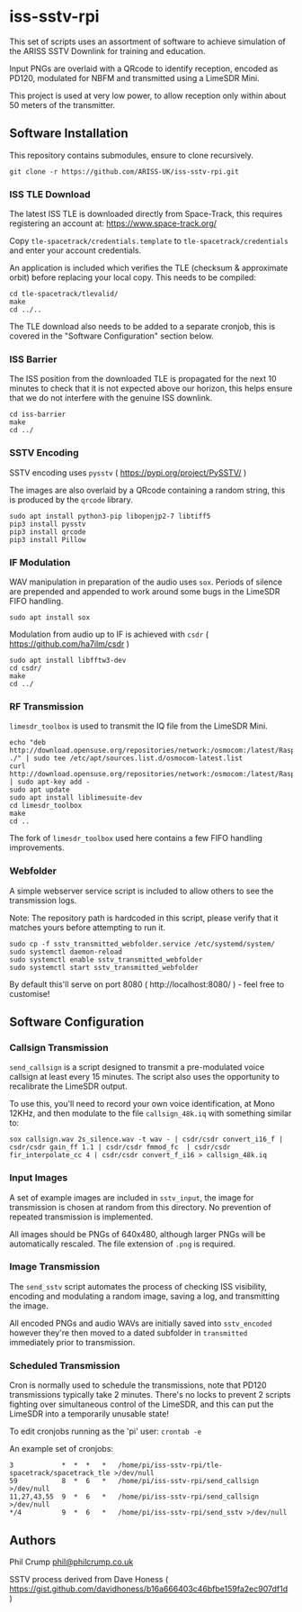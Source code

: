# iss-sstv-rpi

This set of scripts uses an assortment of software to achieve simulation of the ARISS SSTV Downlink for training and education.

Input PNGs are overlaid with a QRcode to identify reception, encoded as PD120, modulated for NBFM and transmitted using a LimeSDR Mini.

This project is used at very low power, to allow reception only within about 50 meters of the transmitter.

## Software Installation

This repository contains submodules, ensure to clone recursively.

`git clone -r https://github.com/ARISS-UK/iss-sstv-rpi.git`

### ISS TLE Download

The latest ISS TLE is downloaded directly from Space-Track, this requires registering an account at: https://www.space-track.org/ 

Copy `tle-spacetrack/credentials.template` to `tle-spacetrack/credentials` and enter your account credentials.

An application is included which verifies the TLE (checksum & approximate orbit) before replacing your local copy. This needs to be compiled:

```
cd tle-spacetrack/tlevalid/
make
cd ../..
```

The TLE download also needs to be added to a separate cronjob, this is covered in the "Software Configuration" section below.

### ISS Barrier

The ISS position from the downloaded TLE is propagated for the next 10 minutes to check that it is not expected above our horizon, this helps ensure that we do not interfere with the genuine ISS downlink.

```
cd iss-barrier
make
cd ../
```

### SSTV Encoding

SSTV encoding uses `pysstv` ( https://pypi.org/project/PySSTV/ )

The images are also overlaid by a QRcode containing a random string, this is produced by the `qrcode` library.

```
sudo apt install python3-pip libopenjp2-7 libtiff5
pip3 install pysstv
pip3 install qrcode
pip3 install Pillow
```

### IF Modulation

WAV manipulation in preparation of the audio uses `sox`. Periods of silence are prepended and appended to work around some bugs in the LimeSDR FIFO handling.

`sudo apt install sox`

Modulation from audio up to IF is achieved with `csdr` ( https://github.com/ha7ilm/csdr )

```
sudo apt install libfftw3-dev
cd csdr/
make
cd ../
```

### RF Transmission

`limesdr_toolbox` is used to transmit the IQ file from the LimeSDR Mini.

```
echo "deb http://download.opensuse.org/repositories/network:/osmocom:/latest/Raspbian_10/ ./" | sudo tee /etc/apt/sources.list.d/osmocom-latest.list
curl http://download.opensuse.org/repositories/network:/osmocom:/latest/Raspbian_10/Release.key | sudo apt-key add -
sudo apt update
sudo apt install liblimesuite-dev
cd limesdr_toolbox
make
cd ..
```

The fork of `limesdr_toolbox` used here contains a few FIFO handling improvements.

### Webfolder

A simple webserver service script is included to allow others to see the transmission logs.

Note: The repository path is hardcoded in this script, please verify that it matches yours before attempting to run it.

```
sudo cp -f sstv_transmitted_webfolder.service /etc/systemd/system/
sudo systemctl daemon-reload
sudo systemctl enable sstv_transmitted_webfolder
sudo systemctl start sstv_transmitted_webfolder
```

By default this'll serve on port 8080 ( http://localhost:8080/ ) - feel free to customise!

## Software Configuration

### Callsign Transmission

`send_callsign` is a script designed to transmit a pre-modulated voice callsign at least every 15 minutes. The script also uses the opportunity to recalibrate the LimeSDR output.

To use this, you'll need to record your own voice identification, at Mono 12KHz, and then modulate to the file `callsign_48k.iq` with something similar to:
```
sox callsign.wav 2s_silence.wav -t wav - | csdr/csdr convert_i16_f | csdr/csdr gain_ff 1.1 | csdr/csdr fmmod_fc  | csdr/csdr fir_interpolate_cc 4 | csdr/csdr convert_f_i16 > callsign_48k.iq
```

### Input Images

A set of example images are included in `sstv_input`, the image for transmission is chosen at random from this directory. No prevention of repeated transmission is implemented.

All images should be PNGs of 640x480, although larger PNGs will be automatically rescaled. The file extension of `.png` is required.

### Image Transmission

The `send_sstv` script automates the process of checking ISS visibility, encoding and modulating a random image, saving a log, and transmitting the image.

All encoded PNGs and audio WAVs are initially saved into `sstv_encoded` however they're then moved to a dated subfolder in `transmitted` immediately prior to transmission.

### Scheduled Transmission

Cron is normally used to schedule the transmissions, note that PD120 transmissions typically take 2 minutes. There's no locks to prevent 2 scripts fighting over simultaneous control of the LimeSDR, and this can put the LimeSDR into a temporarily unusable state!

To edit cronjobs running as the 'pi' user: `crontab -e`

An example set of cronjobs:
```
3            *  *  *   *   /home/pi/iss-sstv-rpi/tle-spacetrack/spacetrack_tle >/dev/null
59           8  *  6   *   /home/pi/iss-sstv-rpi/send_callsign >/dev/null
11,27,43,55  9  *  6   *   /home/pi/iss-sstv-rpi/send_callsign >/dev/null
*/4          9  *  6   *   /home/pi/iss-sstv-rpi/send_sstv >/dev/null
```

## Authors

Phil Crump <phil@philcrump.co.uk>

SSTV process derived from Dave Honess ( https://gist.github.com/davidhoness/b16a666403c46bfbe159fa2ec907df1d )
